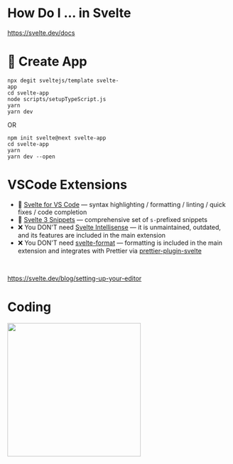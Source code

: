 # How Do I ... in Svelte

https://svelte.dev/docs

# 🔨 Create App

```
npx degit sveltejs/template svelte-app
cd svelte-app
node scripts/setupTypeScript.js
yarn
yarn dev
```

OR

```
npm init svelte@next svelte-app
cd svelte-app
yarn
yarn dev --open
```

<style scoped>
  pre {
    max-width: 50%;
  }
</style>

# VSCode Extensions

- 👑 [Svelte for VS Code](https://marketplace.visualstudio.com/items?itemName=svelte.svelte-vscode) — syntax highlighting / formatting / linting / quick fixes / code completion
- 👑 [Svelte 3 Snippets](https://marketplace.visualstudio.com/items?itemName=fivethree.vscode-svelte-snippets) — comprehensive set of `s-`prefixed snippets
- ❌ You DON'T need [Svelte Intellisense](https://marketplace.visualstudio.com/items?itemName=ardenivanov.svelte-intellisense) — it is unmaintained, outdated, and its features are included in the main extension
- ❌ You DON'T need [svelte-format](https://marketplace.visualstudio.com/items?itemName=melihaltintas.svelte-format) — formatting is included in the main extension and integrates with Prettier via [prettier-plugin-svelte](https://github.com/sveltejs/prettier-plugin-svelte#prettierrc-example)

<br>

https://svelte.dev/blog/setting-up-your-editor

# Coding

<img src="https://media4.giphy.com/media/3oKIPnAiaMCws8nOsE/200w.gif?cid=6889e3d5lemyy3a30dij7ukc6t37afjbf9h4z2n2qhbwhbzw&rid=200w.gif&ct=g" width="300"/>

<style scoped>
  img {
    margin: 0 auto;
  }
</style>
